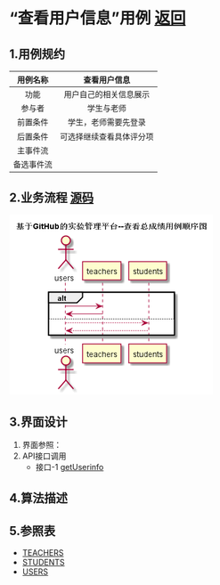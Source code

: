 # “查看用户信息”用例 [返回](./README.md)

## 1.用例规约

|用例名称|查看用户信息|
|:---:|:--:|
|功能|用户自己的相关信息展示|
|参与者|学生与老师|
|前置条件|学生，老师需要先登录|
|后置条件|可选择继续查看具体评分项|
|主事件流||
|备选事件流||
## 2.业务流程 [源码](../src/findUserinfo.puml)

![](../findUserinfo.png)

## 3.界面设计
1. 界面参照：
2. API接口调用 
    * 接口-1 [getUserinfo](../接口/getUserinfo.md)


## 4.算法描述


## 5.参照表
* [TEACHERS](../数据库文件设计.md)
* [STUDENTS](../数据库文件设计.md)
* [USERS](../数据库文件设计.md)
